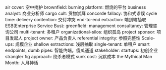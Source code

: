 air cover: 空中掩护
brownfield:
burning platform: 燃烧的平台
business analyst: 商业分析师
cargo cult: 货物崇拜
concorde fallacy: 协和式谬误
cycle time: 
delivery contention: 交付冲突
end-to-end extraction: 端到端抽取
ESB(Enterprise Service Bus): 
greenfield: 
management consultancy: 管理咨询公司
multi-tenant: 多租户
organizational-silos: 组织孤岛
project sponsor: 项目发起人
project owner: 产品负责人
referential integrity: 参照完整性
Scale-ups: 规模企业
shallow extractions: 浅层抽取
single-tenant: 单租户
smart endpoints, dumb pipes: 智能终端，傻瓜通道
stakeholder: 
startups: 初创企业
strangler fig approach: 绞杀者模式
sunk cost: 沉默成本
the Mythical Man Month: 人月神话
